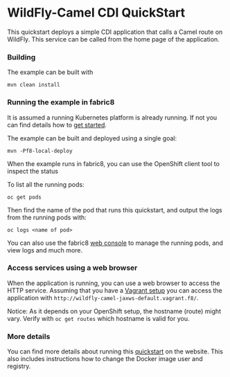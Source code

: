 # WildFly-Camel CDI QuickStart

This quickstart deploys a simple CDI application that calls a Camel route on WildFly. 
This service can be called from the home page of the application.

### Building

The example can be built with

    mvn clean install

### Running the example in fabric8

It is assumed a running Kubernetes platform is already running. If not you can find details how to [get started](http://fabric8.io/guide/getStarted/index.html).

The example can be built and deployed using a single goal:

    mvn -Pf8-local-deploy

When the example runs in fabric8, you can use the OpenShift client tool to inspect the status

To list all the running pods:

    oc get pods

Then find the name of the pod that runs this quickstart, and output the logs from the running pods with:

    oc logs <name of pod>

You can also use the fabric8 [web console](http://fabric8.io/guide/console.html) to manage the
running pods, and view logs and much more.

### Access services using a web browser

When the application is running, you can use a web browser to access the HTTP service. Assuming that you
have a [Vagrant setup](http://fabric8.io/guide/getStarted/vagrant.html) you can access the application with
`http://wildfly-camel-jaxws-default.vagrant.f8/`.

Notice: As it depends on your OpenShift setup, the hostname (route) might vary. Verify with `oc get routes` which
hostname is valid for you.

### More details

You can find more details about running this [quickstart](http://fabric8.io/guide/quickstarts/running.html) on the website. This also includes instructions how to change the Docker image user and registry.
